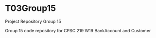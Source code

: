 # T03Group15
Project Repository Group 15

Group 15 code repository for CPSC 219 W19
BankAccount and Customer
